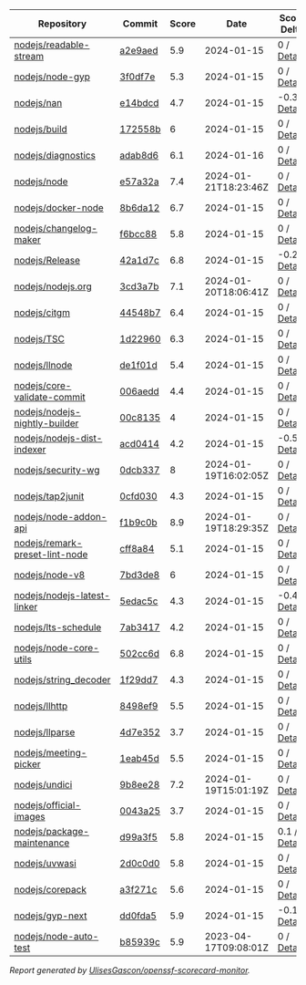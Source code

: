 <!-- OPENSSF-SCORECARD-MONITOR:START -->

| Repository | Commit | Score | Date | Score Delta | Report | StepSecurity |
| -- | -- | -- | -- | -- | -- | -- |
| [nodejs/readable-stream](https://github.com/nodejs/readable-stream) | [a2e9aed](https://github.com/nodejs/readable-stream/commit/a2e9aedf4aeee4a5e4d8efcb175edb67e2817eaa) | 5.9 | 2024-01-15 | 0 / [Details](https://kooltheba.github.io/openssf-scorecard-api-visualizer/#/projects/github.com/nodejs/readable-stream/compare/149f1053e06e47af4570041529c674cd41b6f6a2/a2e9aedf4aeee4a5e4d8efcb175edb67e2817eaa) | [View](https://kooltheba.github.io/openssf-scorecard-api-visualizer/#/projects/github.com/nodejs/readable-stream/commit/a2e9aedf4aeee4a5e4d8efcb175edb67e2817eaa) | [Fix it](https://app.stepsecurity.io/securerepo?repo=nodejs/readable-stream) |
| [nodejs/node-gyp](https://github.com/nodejs/node-gyp) | [3f0df7e](https://github.com/nodejs/node-gyp/commit/3f0df7e9334e49e8c7f6fdbbb9e1e6c5a8cca53b) | 5.3 | 2024-01-15 | 0 / [Details](https://kooltheba.github.io/openssf-scorecard-api-visualizer/#/projects/github.com/nodejs/node-gyp/compare/b3d41aeb737ddd54cc292f363abc561dcc0a614e/3f0df7e9334e49e8c7f6fdbbb9e1e6c5a8cca53b) | [View](https://kooltheba.github.io/openssf-scorecard-api-visualizer/#/projects/github.com/nodejs/node-gyp/commit/3f0df7e9334e49e8c7f6fdbbb9e1e6c5a8cca53b) | [Fix it](https://app.stepsecurity.io/securerepo?repo=nodejs/node-gyp) |
| [nodejs/nan](https://github.com/nodejs/nan) | [e14bdcd](https://github.com/nodejs/nan/commit/e14bdcd1f72d62bca1d541b66da43130384ec213) | 4.7 | 2024-01-15 | -0.3 / [Details](https://kooltheba.github.io/openssf-scorecard-api-visualizer/#/projects/github.com/nodejs/nan/compare/e14bdcd1f72d62bca1d541b66da43130384ec213/e14bdcd1f72d62bca1d541b66da43130384ec213) | [View](https://kooltheba.github.io/openssf-scorecard-api-visualizer/#/projects/github.com/nodejs/nan/commit/e14bdcd1f72d62bca1d541b66da43130384ec213) | [Fix it](https://app.stepsecurity.io/securerepo?repo=nodejs/nan) |
| [nodejs/build](https://github.com/nodejs/build) | [172558b](https://github.com/nodejs/build/commit/172558b2195321e38045a22d0b2f897e3a34a976) | 6 | 2024-01-15 | 0 / [Details](https://kooltheba.github.io/openssf-scorecard-api-visualizer/#/projects/github.com/nodejs/build/compare/b0675c57520af651b65dc53d5f6971c9f8b240fe/172558b2195321e38045a22d0b2f897e3a34a976) | [View](https://kooltheba.github.io/openssf-scorecard-api-visualizer/#/projects/github.com/nodejs/build/commit/172558b2195321e38045a22d0b2f897e3a34a976) | [Fix it](https://app.stepsecurity.io/securerepo?repo=nodejs/build) |
| [nodejs/diagnostics](https://github.com/nodejs/diagnostics) | [adab8d6](https://github.com/nodejs/diagnostics/commit/adab8d62aca9e47928570c29e7e5908a0f825039) | 6.1 | 2024-01-16 | 0 / [Details](https://kooltheba.github.io/openssf-scorecard-api-visualizer/#/projects/github.com/nodejs/diagnostics/compare/adab8d62aca9e47928570c29e7e5908a0f825039/adab8d62aca9e47928570c29e7e5908a0f825039) | [View](https://kooltheba.github.io/openssf-scorecard-api-visualizer/#/projects/github.com/nodejs/diagnostics/commit/adab8d62aca9e47928570c29e7e5908a0f825039) | [Fix it](https://app.stepsecurity.io/securerepo?repo=nodejs/diagnostics) |
| [nodejs/node](https://github.com/nodejs/node) | [e57a32a](https://github.com/nodejs/node/commit/e57a32a03a9682857ed83c38447291b3e83b983e) | 7.4 | 2024-01-21T18:23:46Z | 0 / [Details](https://kooltheba.github.io/openssf-scorecard-api-visualizer/#/projects/github.com/nodejs/node/compare/32ce1834c03a38397db2cf42137b9376f110733e/e57a32a03a9682857ed83c38447291b3e83b983e) | [View](https://kooltheba.github.io/openssf-scorecard-api-visualizer/#/projects/github.com/nodejs/node/commit/e57a32a03a9682857ed83c38447291b3e83b983e) | [Fix it](https://app.stepsecurity.io/securerepo?repo=nodejs/node) |
| [nodejs/docker-node](https://github.com/nodejs/docker-node) | [8b6da12](https://github.com/nodejs/docker-node/commit/8b6da12c39eea8873d6db000836673472f459b07) | 6.7 | 2024-01-15 | 0 / [Details](https://kooltheba.github.io/openssf-scorecard-api-visualizer/#/projects/github.com/nodejs/docker-node/compare/325606f2b43ff922bc5cda93e36f69184213f80c/8b6da12c39eea8873d6db000836673472f459b07) | [View](https://kooltheba.github.io/openssf-scorecard-api-visualizer/#/projects/github.com/nodejs/docker-node/commit/8b6da12c39eea8873d6db000836673472f459b07) | [Fix it](https://app.stepsecurity.io/securerepo?repo=nodejs/docker-node) |
| [nodejs/changelog-maker](https://github.com/nodejs/changelog-maker) | [f6bcc88](https://github.com/nodejs/changelog-maker/commit/f6bcc88e5332c46b953887c0419fa2a863ccccc5) | 5.8 | 2024-01-15 | 0 / [Details](https://kooltheba.github.io/openssf-scorecard-api-visualizer/#/projects/github.com/nodejs/changelog-maker/compare/f6bcc88e5332c46b953887c0419fa2a863ccccc5/f6bcc88e5332c46b953887c0419fa2a863ccccc5) | [View](https://kooltheba.github.io/openssf-scorecard-api-visualizer/#/projects/github.com/nodejs/changelog-maker/commit/f6bcc88e5332c46b953887c0419fa2a863ccccc5) | [Fix it](https://app.stepsecurity.io/securerepo?repo=nodejs/changelog-maker) |
| [nodejs/Release](https://github.com/nodejs/Release) | [42a1d7c](https://github.com/nodejs/Release/commit/42a1d7c5f3bce8d2efc8d96c7aeb147a173ed396) | 6.8 | 2024-01-15 | -0.2 / [Details](https://kooltheba.github.io/openssf-scorecard-api-visualizer/#/projects/github.com/nodejs/Release/compare/32b439edd32c6442ddbbd015e897c42a8b52b9d7/42a1d7c5f3bce8d2efc8d96c7aeb147a173ed396) | [View](https://kooltheba.github.io/openssf-scorecard-api-visualizer/#/projects/github.com/nodejs/Release/commit/42a1d7c5f3bce8d2efc8d96c7aeb147a173ed396) | [Fix it](https://app.stepsecurity.io/securerepo?repo=nodejs/Release) |
| [nodejs/nodejs.org](https://github.com/nodejs/nodejs.org) | [3cd3a7b](https://github.com/nodejs/nodejs.org/commit/3cd3a7ba8f24e3cf2e2af9628ee8a623f81c9515) | 7.1 | 2024-01-20T18:06:41Z | 0 / [Details](https://kooltheba.github.io/openssf-scorecard-api-visualizer/#/projects/github.com/nodejs/nodejs.org/compare/31a50a692ee118350d3bc89193cdf2a3f7692539/3cd3a7ba8f24e3cf2e2af9628ee8a623f81c9515) | [View](https://kooltheba.github.io/openssf-scorecard-api-visualizer/#/projects/github.com/nodejs/nodejs.org/commit/3cd3a7ba8f24e3cf2e2af9628ee8a623f81c9515) | [Fix it](https://app.stepsecurity.io/securerepo?repo=nodejs/nodejs.org) |
| [nodejs/citgm](https://github.com/nodejs/citgm) | [44548b7](https://github.com/nodejs/citgm/commit/44548b7226aa3d513f745834543f1342a6b79d10) | 6.4 | 2024-01-15 | 0 / [Details](https://kooltheba.github.io/openssf-scorecard-api-visualizer/#/projects/github.com/nodejs/citgm/compare/44548b7226aa3d513f745834543f1342a6b79d10/44548b7226aa3d513f745834543f1342a6b79d10) | [View](https://kooltheba.github.io/openssf-scorecard-api-visualizer/#/projects/github.com/nodejs/citgm/commit/44548b7226aa3d513f745834543f1342a6b79d10) | [Fix it](https://app.stepsecurity.io/securerepo?repo=nodejs/citgm) |
| [nodejs/TSC](https://github.com/nodejs/TSC) | [1d22960](https://github.com/nodejs/TSC/commit/1d22960e761a0dfe11443d3c896710d9ccae2896) | 6.3 | 2024-01-15 | 0 / [Details](https://kooltheba.github.io/openssf-scorecard-api-visualizer/#/projects/github.com/nodejs/TSC/compare/f505072299b7877243e34c03d992868358f6718e/1d22960e761a0dfe11443d3c896710d9ccae2896) | [View](https://kooltheba.github.io/openssf-scorecard-api-visualizer/#/projects/github.com/nodejs/TSC/commit/1d22960e761a0dfe11443d3c896710d9ccae2896) | [Fix it](https://app.stepsecurity.io/securerepo?repo=nodejs/TSC) |
| [nodejs/llnode](https://github.com/nodejs/llnode) | [de1f01d](https://github.com/nodejs/llnode/commit/de1f01d70a5c58111dd873d340f898023e4e8fe6) | 5.4 | 2024-01-15 | 0 / [Details](https://kooltheba.github.io/openssf-scorecard-api-visualizer/#/projects/github.com/nodejs/llnode/compare/de1f01d70a5c58111dd873d340f898023e4e8fe6/de1f01d70a5c58111dd873d340f898023e4e8fe6) | [View](https://kooltheba.github.io/openssf-scorecard-api-visualizer/#/projects/github.com/nodejs/llnode/commit/de1f01d70a5c58111dd873d340f898023e4e8fe6) | [Fix it](https://app.stepsecurity.io/securerepo?repo=nodejs/llnode) |
| [nodejs/core-validate-commit](https://github.com/nodejs/core-validate-commit) | [006aedd](https://github.com/nodejs/core-validate-commit/commit/006aedd1c889ebfacdf2c346efd6e6a572cbc5e0) | 4.4 | 2024-01-15 | 0 / [Details](https://kooltheba.github.io/openssf-scorecard-api-visualizer/#/projects/github.com/nodejs/core-validate-commit/compare/006aedd1c889ebfacdf2c346efd6e6a572cbc5e0/006aedd1c889ebfacdf2c346efd6e6a572cbc5e0) | [View](https://kooltheba.github.io/openssf-scorecard-api-visualizer/#/projects/github.com/nodejs/core-validate-commit/commit/006aedd1c889ebfacdf2c346efd6e6a572cbc5e0) | [Fix it](https://app.stepsecurity.io/securerepo?repo=nodejs/core-validate-commit) |
| [nodejs/nodejs-nightly-builder](https://github.com/nodejs/nodejs-nightly-builder) | [00c8135](https://github.com/nodejs/nodejs-nightly-builder/commit/00c8135102b0e272ed1d8950845a5412cc9bc237) | 4 | 2024-01-15 | 0 / [Details](https://kooltheba.github.io/openssf-scorecard-api-visualizer/#/projects/github.com/nodejs/nodejs-nightly-builder/compare/00c8135102b0e272ed1d8950845a5412cc9bc237/00c8135102b0e272ed1d8950845a5412cc9bc237) | [View](https://kooltheba.github.io/openssf-scorecard-api-visualizer/#/projects/github.com/nodejs/nodejs-nightly-builder/commit/00c8135102b0e272ed1d8950845a5412cc9bc237) | [Fix it](https://app.stepsecurity.io/securerepo?repo=nodejs/nodejs-nightly-builder) |
| [nodejs/nodejs-dist-indexer](https://github.com/nodejs/nodejs-dist-indexer) | [acd0414](https://github.com/nodejs/nodejs-dist-indexer/commit/acd041445426b1019d40a0ef8897f9f4659b1c6d) | 4.2 | 2024-01-15 | -0.5 / [Details](https://kooltheba.github.io/openssf-scorecard-api-visualizer/#/projects/github.com/nodejs/nodejs-dist-indexer/compare/acd041445426b1019d40a0ef8897f9f4659b1c6d/acd041445426b1019d40a0ef8897f9f4659b1c6d) | [View](https://kooltheba.github.io/openssf-scorecard-api-visualizer/#/projects/github.com/nodejs/nodejs-dist-indexer/commit/acd041445426b1019d40a0ef8897f9f4659b1c6d) | [Fix it](https://app.stepsecurity.io/securerepo?repo=nodejs/nodejs-dist-indexer) |
| [nodejs/security-wg](https://github.com/nodejs/security-wg) | [0dcb337](https://github.com/nodejs/security-wg/commit/0dcb33794e50745a3fc96bde8a3ce1ea364b0b3b) | 8 | 2024-01-19T16:02:05Z | 0 / [Details](https://kooltheba.github.io/openssf-scorecard-api-visualizer/#/projects/github.com/nodejs/security-wg/compare/f4e332418ee619a0443fb8e31e571175973f0be6/0dcb33794e50745a3fc96bde8a3ce1ea364b0b3b) | [View](https://kooltheba.github.io/openssf-scorecard-api-visualizer/#/projects/github.com/nodejs/security-wg/commit/0dcb33794e50745a3fc96bde8a3ce1ea364b0b3b) | [Fix it](https://app.stepsecurity.io/securerepo?repo=nodejs/security-wg) |
| [nodejs/tap2junit](https://github.com/nodejs/tap2junit) | [0cfd030](https://github.com/nodejs/tap2junit/commit/0cfd0301af2f5fa10d41bda0e101e915bd24a5cf) | 4.3 | 2024-01-15 | 0 / [Details](https://kooltheba.github.io/openssf-scorecard-api-visualizer/#/projects/github.com/nodejs/tap2junit/compare/0cfd0301af2f5fa10d41bda0e101e915bd24a5cf/0cfd0301af2f5fa10d41bda0e101e915bd24a5cf) | [View](https://kooltheba.github.io/openssf-scorecard-api-visualizer/#/projects/github.com/nodejs/tap2junit/commit/0cfd0301af2f5fa10d41bda0e101e915bd24a5cf) | [Fix it](https://app.stepsecurity.io/securerepo?repo=nodejs/tap2junit) |
| [nodejs/node-addon-api](https://github.com/nodejs/node-addon-api) | [f1b9c0b](https://github.com/nodejs/node-addon-api/commit/f1b9c0bc242e3e40855e84c8efe68a5e9818d09b) | 8.9 | 2024-01-19T18:29:35Z | 0 / [Details](https://kooltheba.github.io/openssf-scorecard-api-visualizer/#/projects/github.com/nodejs/node-addon-api/compare/7e1aa06132558fcc3de4ef5f4f6b84ff10c32502/f1b9c0bc242e3e40855e84c8efe68a5e9818d09b) | [View](https://kooltheba.github.io/openssf-scorecard-api-visualizer/#/projects/github.com/nodejs/node-addon-api/commit/f1b9c0bc242e3e40855e84c8efe68a5e9818d09b) | [Fix it](https://app.stepsecurity.io/securerepo?repo=nodejs/node-addon-api) |
| [nodejs/remark-preset-lint-node](https://github.com/nodejs/remark-preset-lint-node) | [cff8a84](https://github.com/nodejs/remark-preset-lint-node/commit/cff8a845f62a2d039f777a91150422ad622082d6) | 5.1 | 2024-01-15 | 0 / [Details](https://kooltheba.github.io/openssf-scorecard-api-visualizer/#/projects/github.com/nodejs/remark-preset-lint-node/compare/818f2de173d921eb0b78f43fe6cce1921a93e26d/cff8a845f62a2d039f777a91150422ad622082d6) | [View](https://kooltheba.github.io/openssf-scorecard-api-visualizer/#/projects/github.com/nodejs/remark-preset-lint-node/commit/cff8a845f62a2d039f777a91150422ad622082d6) | [Fix it](https://app.stepsecurity.io/securerepo?repo=nodejs/remark-preset-lint-node) |
| [nodejs/node-v8](https://github.com/nodejs/node-v8) | [7bd3de8](https://github.com/nodejs/node-v8/commit/7bd3de874e9304f445ce349300575562698dfcd9) | 6 | 2024-01-15 | 0 / [Details](https://kooltheba.github.io/openssf-scorecard-api-visualizer/#/projects/github.com/nodejs/node-v8/compare/7bd3de874e9304f445ce349300575562698dfcd9/7bd3de874e9304f445ce349300575562698dfcd9) | [View](https://kooltheba.github.io/openssf-scorecard-api-visualizer/#/projects/github.com/nodejs/node-v8/commit/7bd3de874e9304f445ce349300575562698dfcd9) | [Fix it](https://app.stepsecurity.io/securerepo?repo=nodejs/node-v8) |
| [nodejs/nodejs-latest-linker](https://github.com/nodejs/nodejs-latest-linker) | [5edac5c](https://github.com/nodejs/nodejs-latest-linker/commit/5edac5c47c6b3f619bff3e51996dd18796f92c71) | 4.3 | 2024-01-15 | -0.4 / [Details](https://kooltheba.github.io/openssf-scorecard-api-visualizer/#/projects/github.com/nodejs/nodejs-latest-linker/compare/5edac5c47c6b3f619bff3e51996dd18796f92c71/5edac5c47c6b3f619bff3e51996dd18796f92c71) | [View](https://kooltheba.github.io/openssf-scorecard-api-visualizer/#/projects/github.com/nodejs/nodejs-latest-linker/commit/5edac5c47c6b3f619bff3e51996dd18796f92c71) | [Fix it](https://app.stepsecurity.io/securerepo?repo=nodejs/nodejs-latest-linker) |
| [nodejs/lts-schedule](https://github.com/nodejs/lts-schedule) | [7ab3417](https://github.com/nodejs/lts-schedule/commit/7ab3417749715bd6665eb840da54a5bea696ecc0) | 4.2 | 2024-01-15 | 0 / [Details](https://kooltheba.github.io/openssf-scorecard-api-visualizer/#/projects/github.com/nodejs/lts-schedule/compare/7ab3417749715bd6665eb840da54a5bea696ecc0/7ab3417749715bd6665eb840da54a5bea696ecc0) | [View](https://kooltheba.github.io/openssf-scorecard-api-visualizer/#/projects/github.com/nodejs/lts-schedule/commit/7ab3417749715bd6665eb840da54a5bea696ecc0) | [Fix it](https://app.stepsecurity.io/securerepo?repo=nodejs/lts-schedule) |
| [nodejs/node-core-utils](https://github.com/nodejs/node-core-utils) | [502cc6d](https://github.com/nodejs/node-core-utils/commit/502cc6deaa2f2f607a726c3f4c521bb40ca0c9e9) | 6.8 | 2024-01-15 | 0 / [Details](https://kooltheba.github.io/openssf-scorecard-api-visualizer/#/projects/github.com/nodejs/node-core-utils/compare/90674b58f767ac9b498cd2dfd59b279822fa6bc6/502cc6deaa2f2f607a726c3f4c521bb40ca0c9e9) | [View](https://kooltheba.github.io/openssf-scorecard-api-visualizer/#/projects/github.com/nodejs/node-core-utils/commit/502cc6deaa2f2f607a726c3f4c521bb40ca0c9e9) | [Fix it](https://app.stepsecurity.io/securerepo?repo=nodejs/node-core-utils) |
| [nodejs/string_decoder](https://github.com/nodejs/string_decoder) | [1f29dd7](https://github.com/nodejs/string_decoder/commit/1f29dd715a6c829da89e869af7dafc231c20ed9f) | 4.3 | 2024-01-15 | 0 / [Details](https://kooltheba.github.io/openssf-scorecard-api-visualizer/#/projects/github.com/nodejs/string_decoder/compare/1f29dd715a6c829da89e869af7dafc231c20ed9f/1f29dd715a6c829da89e869af7dafc231c20ed9f) | [View](https://kooltheba.github.io/openssf-scorecard-api-visualizer/#/projects/github.com/nodejs/string_decoder/commit/1f29dd715a6c829da89e869af7dafc231c20ed9f) | [Fix it](https://app.stepsecurity.io/securerepo?repo=nodejs/string_decoder) |
| [nodejs/llhttp](https://github.com/nodejs/llhttp) | [8498ef9](https://github.com/nodejs/llhttp/commit/8498ef9d8b0e9539c8c331cf59213529287789e1) | 5.5 | 2024-01-15 | 0 / [Details](https://kooltheba.github.io/openssf-scorecard-api-visualizer/#/projects/github.com/nodejs/llhttp/compare/8498ef9d8b0e9539c8c331cf59213529287789e1/8498ef9d8b0e9539c8c331cf59213529287789e1) | [View](https://kooltheba.github.io/openssf-scorecard-api-visualizer/#/projects/github.com/nodejs/llhttp/commit/8498ef9d8b0e9539c8c331cf59213529287789e1) | [Fix it](https://app.stepsecurity.io/securerepo?repo=nodejs/llhttp) |
| [nodejs/llparse](https://github.com/nodejs/llparse) | [4d7e352](https://github.com/nodejs/llparse/commit/4d7e35267870b576f41112f6f720f4a1009b10b8) | 3.7 | 2024-01-15 | 0 / [Details](https://kooltheba.github.io/openssf-scorecard-api-visualizer/#/projects/github.com/nodejs/llparse/compare/4d7e35267870b576f41112f6f720f4a1009b10b8/4d7e35267870b576f41112f6f720f4a1009b10b8) | [View](https://kooltheba.github.io/openssf-scorecard-api-visualizer/#/projects/github.com/nodejs/llparse/commit/4d7e35267870b576f41112f6f720f4a1009b10b8) | [Fix it](https://app.stepsecurity.io/securerepo?repo=nodejs/llparse) |
| [nodejs/meeting-picker](https://github.com/nodejs/meeting-picker) | [1eab45d](https://github.com/nodejs/meeting-picker/commit/1eab45d9d6cbe8988dc50d57d161629ad38f78dc) | 5.5 | 2024-01-15 | 0 / [Details](https://kooltheba.github.io/openssf-scorecard-api-visualizer/#/projects/github.com/nodejs/meeting-picker/compare/351e0434e487f8e4aa05b1c1e0aa101c73a0d026/1eab45d9d6cbe8988dc50d57d161629ad38f78dc) | [View](https://kooltheba.github.io/openssf-scorecard-api-visualizer/#/projects/github.com/nodejs/meeting-picker/commit/1eab45d9d6cbe8988dc50d57d161629ad38f78dc) | [Fix it](https://app.stepsecurity.io/securerepo?repo=nodejs/meeting-picker) |
| [nodejs/undici](https://github.com/nodejs/undici) | [9b8ee28](https://github.com/nodejs/undici/commit/9b8ee28b1080cebba211b84b6d89682d6fcb2df4) | 7.2 | 2024-01-19T15:01:19Z | 0 / [Details](https://kooltheba.github.io/openssf-scorecard-api-visualizer/#/projects/github.com/nodejs/undici/compare/990b96ebb138ecf9fb93fea0f2a832ae322c939f/9b8ee28b1080cebba211b84b6d89682d6fcb2df4) | [View](https://kooltheba.github.io/openssf-scorecard-api-visualizer/#/projects/github.com/nodejs/undici/commit/9b8ee28b1080cebba211b84b6d89682d6fcb2df4) | [Fix it](https://app.stepsecurity.io/securerepo?repo=nodejs/undici) |
| [nodejs/official-images](https://github.com/nodejs/official-images) | [0043a25](https://github.com/nodejs/official-images/commit/0043a2597f764b1c0374abd06c57d496d6cc8ffd) | 3.7 | 2024-01-15 | 0 / [Details](https://kooltheba.github.io/openssf-scorecard-api-visualizer/#/projects/github.com/nodejs/official-images/compare/0043a2597f764b1c0374abd06c57d496d6cc8ffd/0043a2597f764b1c0374abd06c57d496d6cc8ffd) | [View](https://kooltheba.github.io/openssf-scorecard-api-visualizer/#/projects/github.com/nodejs/official-images/commit/0043a2597f764b1c0374abd06c57d496d6cc8ffd) | [Fix it](https://app.stepsecurity.io/securerepo?repo=nodejs/official-images) |
| [nodejs/package-maintenance](https://github.com/nodejs/package-maintenance) | [d99a3f5](https://github.com/nodejs/package-maintenance/commit/d99a3f53df29dd7a98f27d04505d3e1ec28b3284) | 5.8 | 2024-01-15 | 0.1 / [Details](https://kooltheba.github.io/openssf-scorecard-api-visualizer/#/projects/github.com/nodejs/package-maintenance/compare/d99a3f53df29dd7a98f27d04505d3e1ec28b3284/d99a3f53df29dd7a98f27d04505d3e1ec28b3284) | [View](https://kooltheba.github.io/openssf-scorecard-api-visualizer/#/projects/github.com/nodejs/package-maintenance/commit/d99a3f53df29dd7a98f27d04505d3e1ec28b3284) | [Fix it](https://app.stepsecurity.io/securerepo?repo=nodejs/package-maintenance) |
| [nodejs/uvwasi](https://github.com/nodejs/uvwasi) | [2d0c0d0](https://github.com/nodejs/uvwasi/commit/2d0c0d019009e0bf85ee0e519c64f1109025f459) | 5.8 | 2024-01-15 | 0 / [Details](https://kooltheba.github.io/openssf-scorecard-api-visualizer/#/projects/github.com/nodejs/uvwasi/compare/5ec8195e73f7de48a388591894812dea8aebb4b9/2d0c0d019009e0bf85ee0e519c64f1109025f459) | [View](https://kooltheba.github.io/openssf-scorecard-api-visualizer/#/projects/github.com/nodejs/uvwasi/commit/2d0c0d019009e0bf85ee0e519c64f1109025f459) | [Fix it](https://app.stepsecurity.io/securerepo?repo=nodejs/uvwasi) |
| [nodejs/corepack](https://github.com/nodejs/corepack) | [a3f271c](https://github.com/nodejs/corepack/commit/a3f271cdf04f652fcc63547705ef0fb95f593c2c) | 5.6 | 2024-01-15 | 0 / [Details](https://kooltheba.github.io/openssf-scorecard-api-visualizer/#/projects/github.com/nodejs/corepack/compare/9bee4150815113d97f0bd77d62c8d999cfd68ad3/a3f271cdf04f652fcc63547705ef0fb95f593c2c) | [View](https://kooltheba.github.io/openssf-scorecard-api-visualizer/#/projects/github.com/nodejs/corepack/commit/a3f271cdf04f652fcc63547705ef0fb95f593c2c) | [Fix it](https://app.stepsecurity.io/securerepo?repo=nodejs/corepack) |
| [nodejs/gyp-next](https://github.com/nodejs/gyp-next) | [dd0fda5](https://github.com/nodejs/gyp-next/commit/dd0fda53ea12cd2d399fd96aeccf9bd009de5553) | 5.9 | 2024-01-15 | -0.1 / [Details](https://kooltheba.github.io/openssf-scorecard-api-visualizer/#/projects/github.com/nodejs/gyp-next/compare/379257d4eb433096fa8a77b5ffc9971b0fd23af1/dd0fda53ea12cd2d399fd96aeccf9bd009de5553) | [View](https://kooltheba.github.io/openssf-scorecard-api-visualizer/#/projects/github.com/nodejs/gyp-next/commit/dd0fda53ea12cd2d399fd96aeccf9bd009de5553) | [Fix it](https://app.stepsecurity.io/securerepo?repo=nodejs/gyp-next) |
| [nodejs/node-auto-test](https://github.com/nodejs/node-auto-test) | [b85939c](https://github.com/nodejs/node-auto-test/commit/b85939c0dc88670c1d3fbed36b5aba01e2c3f4c7) | 5.9 | 2023-04-17T09:08:01Z | 0 / [Details](https://kooltheba.github.io/openssf-scorecard-api-visualizer/#/projects/github.com/nodejs/node-auto-test/compare/b85939c0dc88670c1d3fbed36b5aba01e2c3f4c7/b85939c0dc88670c1d3fbed36b5aba01e2c3f4c7) | [View](https://kooltheba.github.io/openssf-scorecard-api-visualizer/#/projects/github.com/nodejs/node-auto-test/commit/b85939c0dc88670c1d3fbed36b5aba01e2c3f4c7) | [Fix it](https://app.stepsecurity.io/securerepo?repo=nodejs/node-auto-test) |

_Report generated by [UlisesGascon/openssf-scorecard-monitor](https://github.com/UlisesGascon/openssf-scorecard-monitor)._
<!-- OPENSSF-SCORECARD-MONITOR:END -->